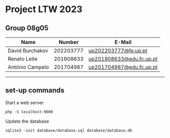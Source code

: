 # Project LTW 2023

## Group 08g05
| Name             | Number    | E-Mail                   |
| ---------------- | --------- | ------------------------ |
| David Burchakov  | 202203777 | up202203777@fe.up.pt     |
| Renato Leite     | 201908633 | up201908633@edu.fc.up.pt |
| António Campelo  | 201704987 | up201704987@edu.fc.up.pt |
----

## set-up commands

Start a web server

~~~
php -S localhost:9000
~~~


Update the database

~~~
sqlite3 -init database/database.sql database/database.db
~~~
